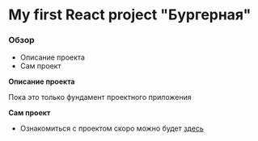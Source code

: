 # My first React project "Бургерная"

### Обзор
* Описание проекта
* Сам проект

**Описание проекта**

Пока это только фундамент проектного приложения

**Сам проект**

* Ознакомиться с проектом скоро можно будет [здесь](https://yanaroman777.github.io/react-burger/)